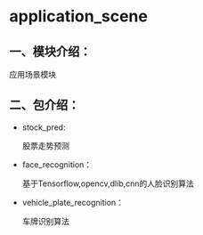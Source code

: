 # application_scene
## 一、模块介绍：
应用场景模块

## 二、包介绍：
+ stock_pred:

    股票走势预测
    
+ face_recognition：

    基于Tensorflow,opencv,dlib,cnn的人脸识别算法
    
+ vehicle_plate_recognition：
    
    车牌识别算法